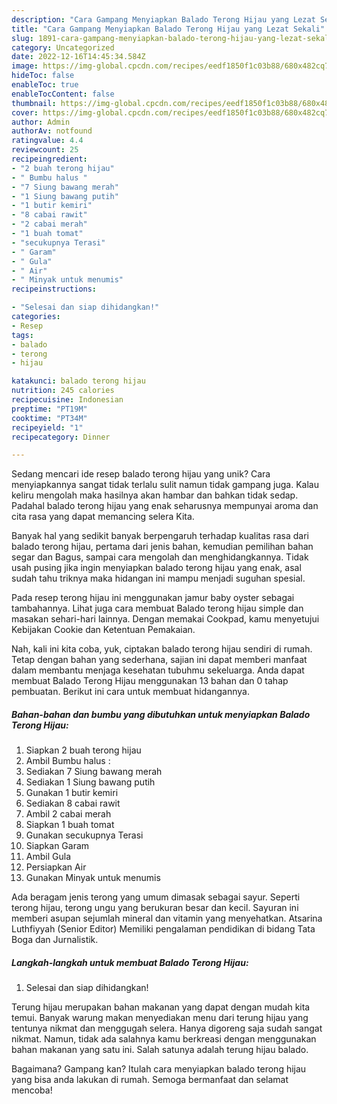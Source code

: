 ```yaml
---
description: "Cara Gampang Menyiapkan Balado Terong Hijau yang Lezat Sekali"
title: "Cara Gampang Menyiapkan Balado Terong Hijau yang Lezat Sekali"
slug: 1891-cara-gampang-menyiapkan-balado-terong-hijau-yang-lezat-sekali
category: Uncategorized
date: 2022-12-16T14:45:34.584Z
image: https://img-global.cpcdn.com/recipes/eedf1850f1c03b88/680x482cq70/balado-terong-hijau-foto-resep-utama.jpg
hideToc: false
enableToc: true
enableTocContent: false
thumbnail: https://img-global.cpcdn.com/recipes/eedf1850f1c03b88/680x482cq70/balado-terong-hijau-foto-resep-utama.jpg
cover: https://img-global.cpcdn.com/recipes/eedf1850f1c03b88/680x482cq70/balado-terong-hijau-foto-resep-utama.jpg
author: Admin
authorAv: notfound
ratingvalue: 4.4
reviewcount: 25
recipeingredient:
- "2 buah terong hijau"
- " Bumbu halus "
- "7 Siung bawang merah"
- "1 Siung bawang putih"
- "1 butir kemiri"
- "8 cabai rawit"
- "2 cabai merah"
- "1 buah tomat"
- "secukupnya Terasi"
- " Garam"
- " Gula"
- " Air"
- " Minyak untuk menumis"
recipeinstructions:

- "Selesai dan siap dihidangkan!"
categories:
- Resep
tags:
- balado
- terong
- hijau

katakunci: balado terong hijau 
nutrition: 245 calories
recipecuisine: Indonesian
preptime: "PT19M"
cooktime: "PT34M"
recipeyield: "1"
recipecategory: Dinner

---
```





Sedang mencari ide resep balado terong hijau yang unik? Cara menyiapkannya sangat tidak terlalu sulit namun tidak gampang juga. Kalau keliru mengolah maka hasilnya akan hambar dan bahkan tidak sedap. Padahal balado terong hijau yang enak seharusnya mempunyai aroma dan cita rasa yang dapat memancing selera Kita.





Banyak hal yang sedikit banyak berpengaruh terhadap kualitas rasa dari balado terong hijau, pertama dari jenis bahan, kemudian pemilihan bahan segar dan Bagus, sampai cara mengolah dan menghidangkannya. Tidak usah pusing jika ingin menyiapkan balado terong hijau yang enak,      asal sudah tahu triknya maka hidangan ini mampu menjadi suguhan spesial.














Pada resep terong hijau ini menggunakan jamur baby oyster sebagai tambahannya. Lihat juga cara membuat Balado terong hijau simple dan masakan sehari-hari lainnya. Dengan memakai Cookpad, kamu menyetujui Kebijakan Cookie dan Ketentuan Pemakaian.






Nah, kali ini kita coba, yuk, ciptakan balado terong hijau sendiri di rumah. Tetap dengan bahan yang sederhana, sajian ini dapat memberi manfaat dalam membantu menjaga kesehatan tubuhmu sekeluarga. Anda dapat membuat Balado Terong Hijau menggunakan 13 bahan dan 0 tahap pembuatan. Berikut ini cara untuk membuat hidangannya.

<!--inarticleads1-->

##### Bahan-bahan dan bumbu yang dibutuhkan untuk menyiapkan Balado Terong Hijau:

1. Siapkan 2 buah terong hijau
1. Ambil  Bumbu halus :
1. Sediakan 7 Siung bawang merah
1. Sediakan 1 Siung bawang putih
1. Gunakan 1 butir kemiri
1. Sediakan 8 cabai rawit
1. Ambil 2 cabai merah
1. Siapkan 1 buah tomat
1. Gunakan secukupnya Terasi
1. Siapkan  Garam
1. Ambil  Gula
1. Persiapkan  Air
1. Gunakan  Minyak untuk menumis


Ada beragam jenis terong yang umum dimasak sebagai sayur. Seperti terong hijau, terong ungu yang berukuran besar dan kecil. Sayuran ini memberi asupan sejumlah mineral dan vitamin yang menyehatkan. Atsarina Luthfiyyah (Senior Editor) Memiliki pengalaman pendidikan di bidang Tata Boga dan Jurnalistik. 

<!--inarticleads2-->

##### Langkah-langkah untuk membuat Balado Terong Hijau:


1. Selesai dan siap dihidangkan!

Terung hijau merupakan bahan makanan yang dapat dengan mudah kita temui. Banyak warung makan menyediakan menu dari terung hijau yang tentunya nikmat dan menggugah selera. Hanya digoreng saja sudah sangat nikmat. Namun, tidak ada salahnya kamu berkreasi dengan menggunakan bahan makanan yang satu ini. Salah satunya adalah terung hijau balado. 

Bagaimana? Gampang kan? Itulah cara menyiapkan balado terong hijau yang bisa anda lakukan di rumah. Semoga bermanfaat dan selamat mencoba!
